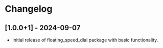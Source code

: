 # Changelog

## [1.0.0+1] - 2024-09-07
- Initial release of floating_speed_dial package with basic functionality.
